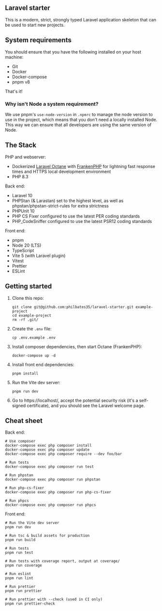 ## Laravel starter

This is a modern, strict, strongly typed Laravel application skeleton that can be used to start new projects.

## System requirements

You should ensure that you have the following installed on your host machine:

* Git
* Docker
* Docker-compose
* pnpm v8

That's it!

### Why isn't Node a system requirement?

We use pnpm's `use-node-version` in `.npmrc` to manage the node version to use in the project, which means that you don't need a locally installed Node. This way we can ensure that all developers are using the same version of Node.

## The Stack

PHP and webserver:
* Dockerized [Laravel Octane](https://laravel.com/docs/10.x/octane) with [FrankenPHP](https://frankenphp.dev) for lightning fast response times and HTTPS local development environment
* PHP 8.3

Back end:
* Laravel 10
* PHPStan (& Larastan) set to the highest level, as well as phpstan/phpstan-strict-rules for extra strictness
* PHPUnit 10
* PHP CS Fixer configured to use the latest PER coding standards
* PHP_CodeSniffer configured to use the latest PSR12 coding standards

Front end:
* pnpm
* Node 20 (LTS)
* TypeScript
* Vite 5 (with Laravel plugin)
* Vitest
* Prettier
* ESLint

## Getting started

1. Clone this repo:
   ```shell
   git clone git@github.com:philbates35/laravel-starter.git example-project
   cd example-project
   rm -rf .git/
   ```

2. Create the `.env` file:
   ```shell
   cp .env.example .env
   ```

3. Install composer dependencies, then start Octane (FrankenPHP):
    ```shell
    docker-compose up -d
    ```

4. Install front end dependencies:
    ```shell
    pnpm install
    ```

5. Run the Vite dev server:

    ```shell
    pnpm run dev
    ```

6. Go to https://localhost/, accept the potential security risk (it's a self-signed certificate), and you should see the Laravel welcome page.

## Cheat sheet

Back end:

```shell
# Use composer
docker-compose exec php composer install
docker-compose exec php composer update
docker-compose exec php composer require --dev foo/bar

# Run tests
docker-compose exec php composer run test

# Run phpstan
docker-compose exec php composer run phpstan

# Run php-cs-fixer
docker-compose exec php composer run php-cs-fixer

# Run phpcs
docker-compose exec php composer run phpcs
```

Front end:

```shell
# Run the Vite dev server
pnpm run dev

# Run tsc & build assets for production
pnpm run build

# Run tests
pnpm run test

# Run tests with coverage report, output at coverage/
pnpm run coverage

# Run eslint
pnpm run lint

# Run prettier
pnpm run prettier

# Run prettier with --check (used in CI only)
pnpm run prettier-check
```
